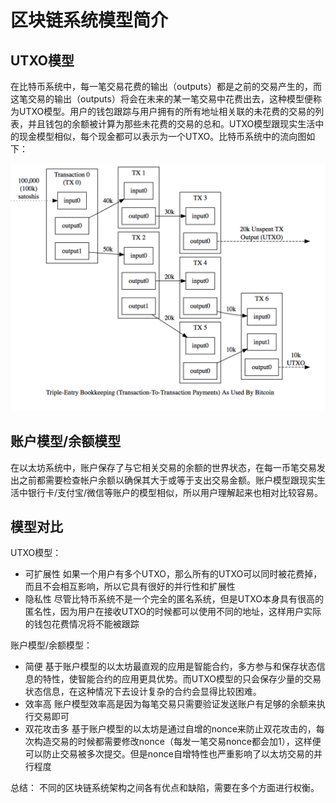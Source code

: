 # 区块链系统模型简介

## UTXO模型
  在比特币系统中，每一笔交易花费的输出（outputs）都是之前的交易产生的，而这笔交易的输出（outputs）将会在未来的某一笔交易中花费出去，这种模型便称为UTXO模型。用户的钱包跟踪与用户拥有的所有地址相关联的未花费的交易的列表，并且钱包的余额被计算为那些未花费的交易的总和。UTXO模型跟现实生活中的现金模型相似，每个现金都可以表示为一个UTXO。比特币系统中的流向图如下：
  
  ![image](image/bitcoin.png)

## 账户模型/余额模型
  在以太坊系统中，账户保存了与它相关交易的余额的世界状态，在每一币笔交易发出之前都需要检查帐户余额以确保其大于或等于支出交易金额。账户模型跟现实生活中银行卡/支付宝/微信等账户的模型相似，所以用户理解起来也相对比较容易。

## 模型对比
  UTXO模型：
  - 可扩展性 如果一个用户有多个UTXO，那么所有的UTXO可以同时被花费掉，而且不会相互影响，所以它具有很好的并行性和扩展性
  - 隐私性 尽管比特币系统不是一个完全的匿名系统，但是UTXO本身具有很高的匿名性，因为用户在接收UTXO的时候都可以使用不同的地址，这样用户实际的钱包花费情况将不能被跟踪

  账户模型/余额模型：
  - 简便 基于账户模型的以太坊最直观的应用是智能合约，多方参与和保存状态信息的特性，使智能合约的应用更具优势。而UTXO模型的只会保存少量的交易状态信息，在这种情况下去设计复杂的合约会显得比较困难。
  - 效率高 账户模型效率高是因为每笔交易只需要验证发送账户有足够的余额来执行交易即可
  - 双花攻击多 基于账户模型的以太坊是通过自增的nonce来防止双花攻击的，每次构造交易的时候都需要修改nonce（每发一笔交易nonce都会加1），这样便可以防止交易被多次提交。但是nonce自增特性也严重影响了以太坊交易的并行程度

  总结：
    不同的区块链系统架构之间各有优点和缺陷，需要在多个方面进行权衡。